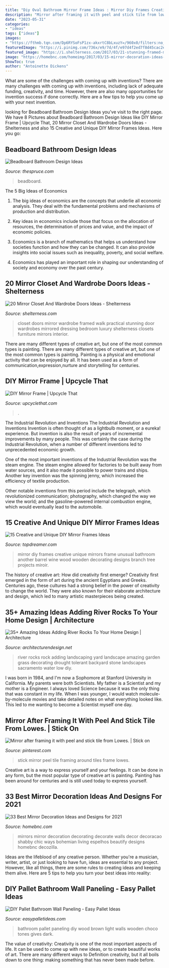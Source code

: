 ```yaml
---
title: "Diy Oval Bathroom Mirror Frame Ideas : Mirror Diy Frames Creative Unique Mirrors Frame Unusual Bathroom Another Barrel Wine Wood Wooden Decorating Designs Branch Tree Projects Miroir"
description: "Mirror after framing it with peel and stick tile from lowes."
date: "2023-05-31"
categories:
- "ideas"
tags: ["ideas"]
images:
- "https://fthmb.tqn.com/Dp6RYSoFsP1zx-akxrtC8bLxuzY=/960x0/filters:no_upscale():max_bytes(150000):strip_icc()/Powder-Room-1-58d6d3733df78c5162f99840.jpg"
featuredImage: "https://i.pinimg.com/736x/e9/7d/4f/e97d4f2ed7f8d45cac2eaef2d44e8f14--home-ideas-bathrooms.jpg"
featured_image: "https://i.shelterness.com/2017/03/21-stunning-framed-mirror-doors-for-the-closet-are-practical-and-beautiful.jpg"
image: "https://homebnc.com/homeimg/2017/03/15-mirror-decoration-ideas-homebnc.jpg"
ShowToc: true
author: "Antoinette Dickens"
---
```



What are some of the challenges with coming up with inventions?
There are many challenges with coming up with inventions, including lack of adequate funding, creativity, and time. However, there are also many opportunities for invention success if done correctly. Here are a few tips to help you come up with your next invention.

	

		
looking for Beadboard Bathroom Design Ideas you've visit to the right page. We have 8 Pictures about Beadboard Bathroom Design Ideas like DIY Mirror Frame | Upcycle That, 20 Mirror Closet And Wardrobe Doors Ideas - Shelterness and also 15 Creative and Unique DIY Mirror Frames Ideas. Here you go:
		
    
## Beadboard Bathroom Design Ideas

<img loading=lazy src="https://fthmb.tqn.com/Dp6RYSoFsP1zx-akxrtC8bLxuzY=/960x0/filters:no_upscale():max_bytes(150000):strip_icc()/Powder-Room-1-58d6d3733df78c5162f99840.jpg" onerror="this.onerror=null;this.src='https://tse3.mm.bing.net/th?id=OIP.Lmic274tZD16LcbacpufkgHaLH&amp;pid=15.1';" alt="Beadboard Bathroom Design Ideas">

_Source: thespruce.com_

>beadboard. 

	

The 5 Big Ideas of Economics
1. The big ideas of economics are the concepts that underlie all economic analysis. They deal with the fundamental problems and mechanisms of production and distribution.
2. Key ideas in economics include those that focus on the allocation of resources, the determination of prices and value, and the impact of economic policies.

3. Economics is a branch of mathematics that helps us understand how societies function and how they can be changed. It can also provide insights into social issues such as inequality, poverty, and social welfare.

4. Economics has played an important role in shaping our understanding of society and economy over the past century.

    
## 20 Mirror Closet And Wardrobe Doors Ideas - Shelterness

<img loading=lazy src="https://i.shelterness.com/2017/03/21-stunning-framed-mirror-doors-for-the-closet-are-practical-and-beautiful.jpg" onerror="this.onerror=null;this.src='https://tse1.mm.bing.net/th?id=OIP.zDcAl5WaVtUCm_S0GsRytAHaLA&amp;pid=15.1';" alt="20 Mirror Closet And Wardrobe Doors Ideas - Shelterness">

_Source: shelterness.com_

>closet doors mirror wardrobe framed walk practical stunning door wardrobes mirrored dressing bedroom luxury shelterness closets furniture mirrors interior. 

	

There are many different types of creative art, but one of the most common types is painting.
There are many different types of creative art, but one of the most common types is painting. Painting is a physical and emotional activity that can be enjoyed by all. It has been used as a form of communication,expression,nurture and storytelling for centuries.

    
## DIY Mirror Frame | Upcycle That

<img loading=lazy src="https://www.upcyclethat.com/wp-content/uploads/2015/11/diy-mirror-2.jpg" onerror="this.onerror=null;this.src='https://tse3.mm.bing.net/th?id=OIP.xeJTIX-PcvFBCyQABII3PwHaLH&amp;pid=15.1';" alt="DIY Mirror Frame | Upcycle That">

_Source: upcyclethat.com_

>. 

	

The Industrial Revolution and Inventions
The Industrial Revolution and Inventions
Invention is often thought of as a lightbulb moment, or a eureka! experience. But invention is also the result of years of incremental improvements by many people. This was certainly the case during the Industrial Revolution, when a number of different inventions led to unprecedented economic growth.

One of the most important inventions of the Industrial Revolution was the steam engine. The steam engine allowed for factories to be built away from water sources, and it also made it possible to power trains and ships. Another key invention was the spinning jenny, which increased the efficiency of textile production.

Other notable inventions from this period include the telegraph, which revolutionized communication; photography, which changed the way we view the world; and the gasoline-powered internal combustion engine, which would eventually lead to the automobile.

    
## 15 Creative And Unique DIY Mirror Frames Ideas

<img loading=lazy src="https://www.topdreamer.com/wp-content/uploads/2013/09/wine-barrel-mirror-frame.jpg" onerror="this.onerror=null;this.src='https://tse2.mm.bing.net/th?id=OIP.VQHjfwnLrwHSaEEwMHp2-wHaLH&amp;pid=15.1';" alt="15 Creative and Unique DIY Mirror Frames Ideas">

_Source: topdreamer.com_

>mirror diy frames creative unique mirrors frame unusual bathroom another barrel wine wood wooden decorating designs branch tree projects miroir. 

	

The history of creative art: How did creativity first emerge?
Creativity first emerged in the form of art during the ancient Egyptians and Greeks. Centuries ago, these cultures had a strong belief in the power of creativity to change the world. They were also known for their elaborate architecture and design, which led to many artistic masterpieces being created.

    
## 35+ Amazing Ideas Adding River Rocks To Your Home Design | Architecture

<img loading=lazy src="http://cdn.architecturendesign.net/wp-content/uploads/2015/06/AD-Add-River-Rocks-To-Home-11.jpg" onerror="this.onerror=null;this.src='https://tse2.mm.bing.net/th?id=OIP.zNUFlzA7H2TjP0mNPsOXOAHaLG&amp;pid=15.1';" alt="35+ Amazing Ideas Adding River Rocks To Your Home Design | Architecture">

_Source: architecturendesign.net_

>river rocks rock adding landscaping yard landscape amazing garden grass decorating drought tolerant backyard stone landscapes sacramento water low diy. 

	

I was born in 1984, and I'm now a Sophomore at Stanford University in California. My parents were both Scientists. My father is a Scientist and my mother is a Engineer. I always loved Science because it was the only thing that was constant in my life. When I was younger, I would watch molecule-by-molecule movies and take detailed notes on what everything looked like. This led to me wanting to become a Scientist myself one day.

    
## Mirror After Framing It With Peel And Stick Tile From Lowes. | Stick On

<img loading=lazy src="https://i.pinimg.com/736x/e9/7d/4f/e97d4f2ed7f8d45cac2eaef2d44e8f14--home-ideas-bathrooms.jpg" onerror="this.onerror=null;this.src='https://tse4.mm.bing.net/th?id=OIP.hFY1fusAwSezRsTgGbEoOADgEs&amp;pid=15.1';" alt="Mirror after framing it with peel and stick tile from Lowes. | Stick on">

_Source: pinterest.com_

>stick mirror peel tile framing around tiles frame lowes. 

	

Creative art is a way to express yourself and your feelings. It can be done in any form, but the most popular type of creative art is painting. Painting has been around for centuries and is still used today to express yourself.

    
## 33 Best Mirror Decoration Ideas And Designs For 2021

<img loading=lazy src="https://homebnc.com/homeimg/2017/03/15-mirror-decoration-ideas-homebnc.jpg" onerror="this.onerror=null;this.src='https://tse1.mm.bing.net/th?id=OIP.45YO4_JU5X3Zq0qGffjC_gHaLC&amp;pid=15.1';" alt="33 Best Mirror Decoration Ideas and Designs for 2021">

_Source: homebnc.com_

>mirrors mirror decoration decorating decorate walls decor decoracao shabby chic ways bohemian living espelhos beautify designs homebnc decozilla. 

	

Ideas are the lifeblood of any creative person. Whether you're a musician, writer, artist, or just looking to have fun, ideas are essential to any project. However, like all things, there are some rules to creating ideas and keeping them alive. Here are 5 tips to help you turn your best ideas into reality:

    
## DIY Pallet Bathroom Wall Paneling - Easy Pallet Ideas

<img loading=lazy src="https://cdn.easypalletideas.com/wp-content/uploads/2016/07/pallet-bathroom-wall-paneling.jpg" onerror="this.onerror=null;this.src='https://tse3.mm.bing.net/th?id=OIP.PGTBHyk4rltak6D2Hl_4gAHaNK&amp;pid=15.1';" alt="DIY Pallet Bathroom Wall Paneling - Easy Pallet Ideas">

_Source: easypalletideas.com_

>bathroom pallet paneling diy wood brown light walls wooden choco tones gives dark. 

	

The value of creativity:
Creativity is one of the most important aspects of life. It can be used to come up with new ideas, or to create beautiful works of art. There are many different ways to Definition creativity, but it all boils down to one thing: making something that has never been made before.

